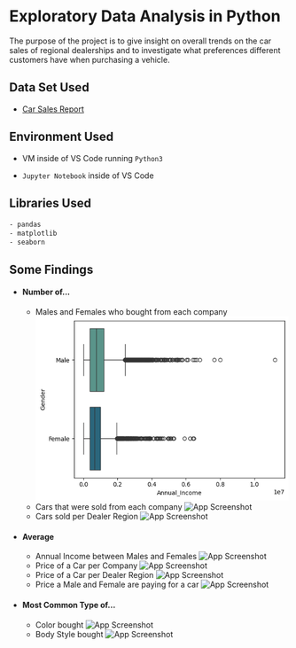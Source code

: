
# Exploratory Data Analysis in Python

The purpose of the project is to give insight on overall trends on the car sales of regional dealerships and to investigate what preferences different customers have when purchasing a vehicle.


## Data Set Used

 - [Car Sales Report](https://www.kaggle.com/datasets/missionjee/car-sales-report/data)
## Environment Used

- VM inside of VS Code running ```Python3```

- ```Jupyter Notebook``` inside of VS Code



## Libraries Used
```
- pandas
- matplotlib
- seaborn
```
## Some Findings

- #### Number of...
  - Males and Females who bought from each company
  ![Annual_Income_MF](images/Annual_Income_MF.png)
  - Cars that were sold from each company
  ![App Screenshot](https://via.placeholder.com/468x300?text=App+Screenshot+Here)
  - Cars sold per Dealer Region
  ![App Screenshot](https://via.placeholder.com/468x300?text=App+Screenshot+Here)
- #### Average
  - Annual Income between Males and Females 
  ![App Screenshot](https://via.placeholder.com/468x300?text=App+Screenshot+Here)
  - Price of a Car per Company
  ![App Screenshot](https://via.placeholder.com/468x300?text=App+Screenshot+Here)
  - Price of a Car per Dealer Region
  ![App Screenshot](https://via.placeholder.com/468x300?text=App+Screenshot+Here)
  - Price a Male and Female are paying for a car 
  ![App Screenshot](https://via.placeholder.com/468x300?text=App+Screenshot+Here)
- #### Most Common Type of...
  - Color bought
  ![App Screenshot](https://via.placeholder.com/468x300?text=App+Screenshot+Here)
  - Body Style bought
  ![App Screenshot](https://via.placeholder.com/468x300?text=App+Screenshot+Here)
